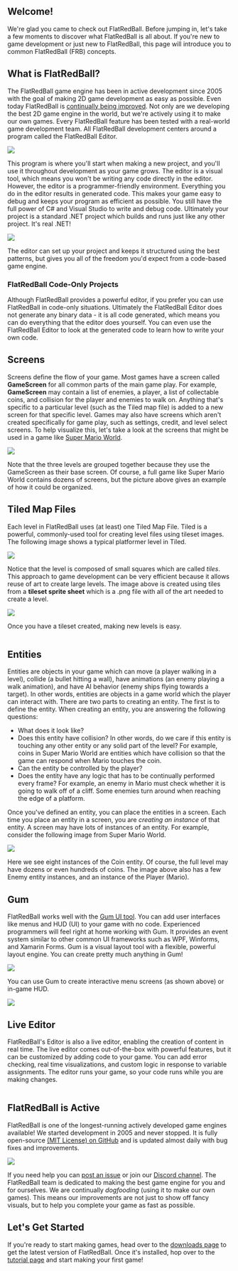 ## Welcome!

We're glad you came to check out FlatRedBall. Before jumping in, let's take a few moments to discover what FlatRedBall is all about. If you're new to game development or just new to FlatRedBall, this page will introduce you to common FlatRedBall (FRB) concepts.

## What is FlatRedBall?

The FlatRedBall game engine has been in active development since 2005 with the goal of making 2D game development as easy as possible. Even today FlatRedBall is [continually being improved](https://github.com/vchelaru/FlatRedBall/commits/NetStandard). Not only are we developing the best 2D game engine in the world, but we're actively using it to make our own games. Every FlatRedBall feature has been tested with a real-world game development team. All FlatRedBall development centers around a program called the FlatRedBall Editor.

![](/media/2022-01-img_61d2550ab28c6.png)

This program is where you'll start when making a new project, and you'll use it throughout development as your game grows. The editor is a visual tool, which means you won't be writing any code directly in the editor. However, the editor is a programmer-friendly environment. Everything you do in the editor results in generated code. This makes your game easy to debug and keeps your program as efficient as possible. You still have the full power of C# and Visual Studio to write and debug code. Ultimately your project is a standard .NET project which builds and runs just like any other project. It's real .NET!

![](/media/2021-03-img_6048ea2556f6c.png)

The editor can set up your project and keeps it structured using the best patterns, but gives you all of the freedom you'd expect from a code-based game engine.

### FlatRedBall Code-Only Projects

Although FlatRedBall provides a powerful editor, if you prefer you can use FlatRedBall in code-only situations. Ultimately the FlatRedBall Editor does not generate any binary data - it is all code generated, which means you can do everything that the editor does yourself. You can even use the FlatRedBall Editor to look at the generated code to learn how to write your own code.

## Screens

Screens define the flow of your game. Most games have a screen called **GameScreen** for all common parts of the main game play. For example, **GameScreen** may contain a list of enemies, a player, a list of collectable coins, and collision for the player and enemies to walk on. Anything that's specific to a particular level (such as the Tiled map file) is added to a new screen for that specific level. Games may also have screens which aren't created specifically for game play, such as settings, credit, and level select screens. To help visualize this, let's take a look at the screens that might be used in a game like [Super Mario World](https://en.wikipedia.org/wiki/Super_Mario_World).

![](/media/2021-03-img_6048f4ff7f266.png)

Note that the three levels are grouped together because they use the GameScreen as their base screen. Of course, a full game like Super Mario World contains dozens of screens, but the picture above gives an example of how it could be organized.

## Tiled Map Files

Each level in FlatRedBall uses (at least) one Tiled Map File. Tiled is a powerful, commonly-used tool for creating level files using tileset images. The following image shows a typical platformer level in Tiled.

![](/media/2021-03-img_6048f60a716a0.png)

Notice that the level is composed of small squares which are called *tiles*. This approach to game development can be very efficient because it allows reuse of art to create large levels. The image above is created using tiles from a **tileset sprite sheet** which is a .png file with all of the art needed to create a level.

![](/media/2021-03-img_6048f692c467b.png)

Once you have a tileset created, making new levels is easy. 

<figure><img src="/media/2021-03-2021_March_10_095342.gif" alt=""><figcaption></figcaption></figure>



## Entities

Entities are objects in your game which can move (a player walking in a level), collide (a bullet hitting a wall), have animations (an enemy playing a walk animation), and have AI behavior (enemy ships flying towards a target). In other words, entities are objects in a game world which the player can interact with. There are two parts to creating an entity. The first is to define the entity. When creating an entity, you are answering the following questions:

-   What does it look like?
-   Does this entity have collision? In other words, do we care if this entity is touching any other entity or any solid part of the level? For example, coins in Super Mario World are entities which have collision so that the game can respond when Mario touches the coin.
-   Can the entity be controlled by the player?
-   Does the entity have any logic that has to be continually performed every frame? For example, an enemy in Mario must check whether it is going to walk off of a cliff. Some enemies turn around when reaching the edge of a platform.

Once you've defined an entity, you can place the entities in a screen. Each time you place an entity in a screen, you are *creating an instance* of that entity. A screen may have lots of instances of an entity. For example, consider the following image from Super Mario World.

![](/media/2021-03-img_6048fc85e801e.png)

Here we see eight instances of the Coin entity. Of course, the full level may have dozens or even hundreds of coins. The image above also has a few Enemy entity instances, and an instance of the Player (Mario).

## Gum

FlatRedBall works well with the [Gum UI tool](http://gumui.net/). You can add user interfaces like menus and HUD (UI) to your game with no code. Experienced programmers will feel right at home working with Gum. It provides an event system similar to other common UI frameworks such as WPF, Winforms, and Xamarin Forms. Gum is a visual layout tool with a flexible, powerful layout engine. You can create pretty much anything in Gum!

![](/media/2021-03-img_6048fdc9716b7.png)

You can use Gum to create interactive menu screens (as shown above) or in-game HUD.

![](/media/2021-03-img_6048fe98c4c20.png)

## Live Editor

FlatRedBall's Editor is also a live editor, enabling the creation of content in real time. The live editor comes out-of-the-box with powerful features, but it can be customized by adding code to your game. You can add error checking, real time visualizations, and custom logic in response to variable assignments. The editor runs your game, so your code runs while you are making changes. 

<figure><img src="/media/2021-03-20_09-29-28.gif" alt=""><figcaption></figcaption></figure>



## FlatRedBall is Active

FlatRedBall is one of the longest-running actively developed game engines available! We started development in 2005 and never stopped. It is fully open-source [(MIT License) on GitHub](https://github.com/vchelaru/FlatRedBall) and is updated almost daily with bug fixes and improvements.

![](/media/2021-03-img_6049016a81514.png)

If you need help you can [post an issue](https://github.com/vchelaru/FlatRedBall/issues) or join our [Discord channel](https://discord.gg/dg7WsFv). The FlatRedBall team is dedicated to making the best game engine for you and for ourselves. We are continually *dogfooding* (using it to make our own games). This means our improvements are not just to show off fancy visuals, but to help you complete your game as fast as possible.

## Let's Get Started

If you're ready to start making games, head over to the [downloads page](/download.md) to get the latest version of FlatRedBall. Once it's installed, hop over to the [tutorial page](/documentation/tutorials.md) and start making your first game!
